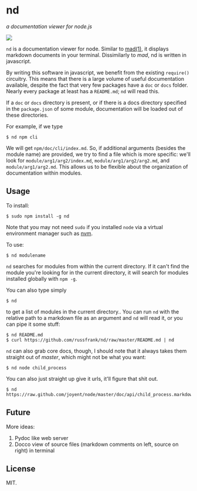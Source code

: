 # nd

_a documentation viewer for node.js_

<img src="https://github.com/russfrank/nd/raw/master/shot.png" />

`nd` is a documentation viewer for node.  Similar to 
[mad(1)](http://tjholowaychuk.com/post/21100445420/going-mad-1),
it displays markdown documents in your terminal.  Dissimilarly to *mad*, nd
is written in javascript.  

By writing this software in javascript, we benefit
from the existing `require()` circuitry.  This means that there is a large
volume of useful documentation available, despite the fact that very few packages
have a `doc` or `docs` folder.  Nearly every package at least has a
`README.md`; `nd` will read this.

If a `doc` or `docs` directory is present, or if there is a docs directory
specified in the `package.json` of some module, documentation will be loaded
out of these directories.  

For example, if we type

```
$ nd npm cli
```

We will get `npm/doc/cli/index.md`. So, if additional arguments (besides the
module name) are provided, we try to find a file which is more specific:
we'll look for `module/arg1/arg2/index.md`, `module/arg1/arg2/arg2.md`, and
`module/arg1/arg2.md`.  This allows us to be flexible about the organization
of documentation within modules.

## Usage

To install:

```
$ sudo npm install -g nd
```

Note that you may not need `sudo` if you installed `node` via a virtual
environment manager such as [nvm](https://github.com/creationix/nvm).

To use:

```
$ nd modulename
```

`nd` searches for modules from within the current directory. If it can't find
the module you're looking for in the current directory, it will search for
modules installed globally with `npm -g`.


You can also type simply

```
$ nd
```

to get a list of modules in the current directory.. You can run `nd` with the relative
path to a markdown file as an argument and `nd` will read it, or you can pipe it some stuff:

```
$ nd README.md
$ curl https://github.com/russfrank/nd/raw/master/README.md | nd
```

`nd` can also grab core docs, though, I should note that it always takes them
straight out of *master*, which might not be what you want:

```
$ nd node child_process
```

You can also just straight up give it urls, it'll figure that shit out.

```
$ nd https://raw.github.com/joyent/node/master/doc/api/child_process.markdown
```

## Future

More ideas:

1. Pydoc like web server
2. Docco view of source files (markdown comments on left, source on right) in terminal

## License

MIT.
